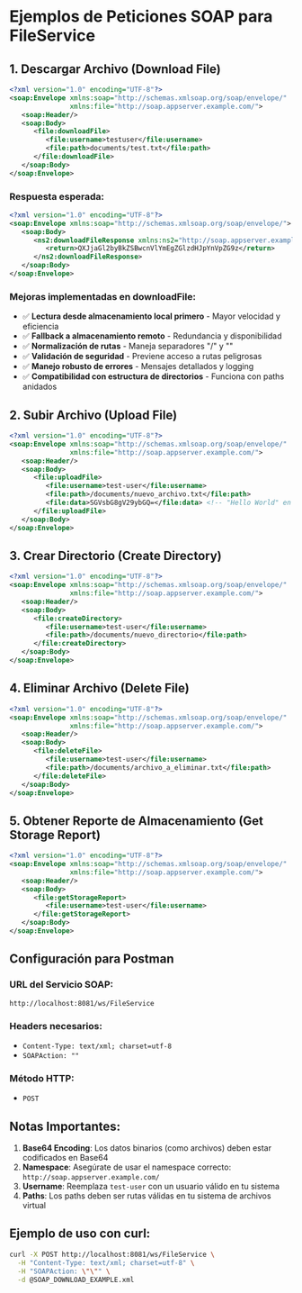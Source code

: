 # Ejemplos de Peticiones SOAP para FileService

## 1. Descargar Archivo (Download File)

```xml
<?xml version="1.0" encoding="UTF-8"?>
<soap:Envelope xmlns:soap="http://schemas.xmlsoap.org/soap/envelope/" 
               xmlns:file="http://soap.appserver.example.com/">
   <soap:Header/>
   <soap:Body>
      <file:downloadFile>
         <file:username>testuser</file:username>
         <file:path>documents/test.txt</file:path>
      </file:downloadFile>
   </soap:Body>
</soap:Envelope>
```

### Respuesta esperada:
```xml
<?xml version="1.0" encoding="UTF-8"?>
<soap:Envelope xmlns:soap="http://schemas.xmlsoap.org/soap/envelope/">
   <soap:Body>
      <ns2:downloadFileResponse xmlns:ns2="http://soap.appserver.example.com/">
         <return>QXJjaGl2byBkZSBwcnVlYmEgZGlzdHJpYnVpZG9z</return>
      </ns2:downloadFileResponse>
   </soap:Body>
</soap:Envelope>
```

### Mejoras implementadas en downloadFile:
- ✅ **Lectura desde almacenamiento local primero** - Mayor velocidad y eficiencia
- ✅ **Fallback a almacenamiento remoto** - Redundancia y disponibilidad  
- ✅ **Normalización de rutas** - Maneja separadores "/" y "\"
- ✅ **Validación de seguridad** - Previene acceso a rutas peligrosas
- ✅ **Manejo robusto de errores** - Mensajes detallados y logging
- ✅ **Compatibilidad con estructura de directorios** - Funciona con paths anidados

## 2. Subir Archivo (Upload File)

```xml
<?xml version="1.0" encoding="UTF-8"?>
<soap:Envelope xmlns:soap="http://schemas.xmlsoap.org/soap/envelope/" 
               xmlns:file="http://soap.appserver.example.com/">
   <soap:Header/>
   <soap:Body>
      <file:uploadFile>
         <file:username>test-user</file:username>
         <file:path>/documents/nuevo_archivo.txt</file:path>
         <file:data>SGVsbG8gV29ybGQ=</file:data> <!-- "Hello World" en Base64 -->
      </file:uploadFile>
   </soap:Body>
</soap:Envelope>
```

## 3. Crear Directorio (Create Directory)

```xml
<?xml version="1.0" encoding="UTF-8"?>
<soap:Envelope xmlns:soap="http://schemas.xmlsoap.org/soap/envelope/" 
               xmlns:file="http://soap.appserver.example.com/">
   <soap:Header/>
   <soap:Body>
      <file:createDirectory>
         <file:username>test-user</file:username>
         <file:path>/documents/nuevo_directorio</file:path>
      </file:createDirectory>
   </soap:Body>
</soap:Envelope>
```

## 4. Eliminar Archivo (Delete File)

```xml
<?xml version="1.0" encoding="UTF-8"?>
<soap:Envelope xmlns:soap="http://schemas.xmlsoap.org/soap/envelope/" 
               xmlns:file="http://soap.appserver.example.com/">
   <soap:Header/>
   <soap:Body>
      <file:deleteFile>
         <file:username>test-user</file:username>
         <file:path>/documents/archivo_a_eliminar.txt</file:path>
      </file:deleteFile>
   </soap:Body>
</soap:Envelope>
```

## 5. Obtener Reporte de Almacenamiento (Get Storage Report)

```xml
<?xml version="1.0" encoding="UTF-8"?>
<soap:Envelope xmlns:soap="http://schemas.xmlsoap.org/soap/envelope/" 
               xmlns:file="http://soap.appserver.example.com/">
   <soap:Header/>
   <soap:Body>
      <file:getStorageReport>
         <file:username>test-user</file:username>
      </file:getStorageReport>
   </soap:Body>
</soap:Envelope>
```

## Configuración para Postman

### URL del Servicio SOAP:
```
http://localhost:8081/ws/FileService
```

### Headers necesarios:
- `Content-Type: text/xml; charset=utf-8`
- `SOAPAction: ""`

### Método HTTP:
- `POST`

## Notas Importantes:

1. **Base64 Encoding**: Los datos binarios (como archivos) deben estar codificados en Base64
2. **Namespace**: Asegúrate de usar el namespace correcto: `http://soap.appserver.example.com/`
3. **Username**: Reemplaza `test-user` con un usuario válido en tu sistema
4. **Paths**: Los paths deben ser rutas válidas en tu sistema de archivos virtual

## Ejemplo de uso con curl:

```bash
curl -X POST http://localhost:8081/ws/FileService \
  -H "Content-Type: text/xml; charset=utf-8" \
  -H "SOAPAction: \"\"" \
  -d @SOAP_DOWNLOAD_EXAMPLE.xml
```